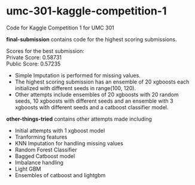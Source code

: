 # umc-301-kaggle-competition-1
Code for Kaggle Competition 1 for UMC 301 

**final-submission** contains code for the highest scoring submissions.

Scores for the best submission:\
Private Score: 0.58731\
Public Score: 0.57235

- Simple Imputation is performed for missing values.
- The highest scoring submission has an ensemble of 20 xgboosts each initialized with different seeds in range(100, 120).
- Other attempts include ensembles of 20 xgboosts with 20 random seeds, 10 xgboosts with different seeds and an ensemble with 3 xgboosts with different seeds and a catboost classifier model.

**other-things-tried** contains other attempts made including
- Initial attempts with 1 xgboost model 
- Tranforming features
- KNN Imputation for handling missing values
- Random Forest Classifier
- Bagged Catboost model
- Imbalance handling
- Light GBM
- Ensembles of catboost and lightgbm
